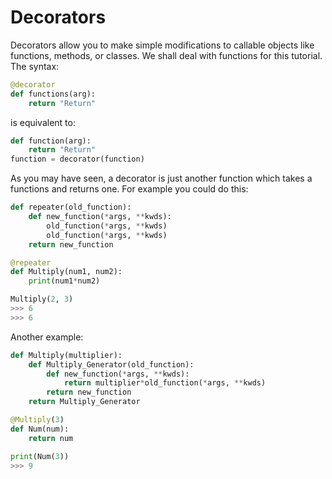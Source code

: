 # Decorators
Decorators allow you to make simple modifications to callable objects like functions, methods, or classes. We shall deal with functions for this tutorial. The syntax:

```python
@decorator
def functions(arg):
    return "Return"
```
is equivalent to:
```python
def function(arg):
    return "Return"
function = decorator(function)
```

As you may have seen, a decorator is just another function which takes a functions and returns one. For example you could do this:
```python
def repeater(old_function):
    def new_function(*args, **kwds):
        old_function(*args, **kwds)
        old_function(*args, **kwds)
    return new_function

@repeater
def Multiply(num1, num2):
    print(num1*num2)

Multiply(2, 3)
>>> 6
>>> 6
```

Another example:
```python
def Multiply(multiplier):
    def Multiply_Generator(old_function):
        def new_function(*args, **kwds):
            return multiplier*old_function(*args, **kwds)
        return new_function
    return Multiply_Generator

@Multiply(3)
def Num(num):
    return num

print(Num(3))
>>> 9
```
